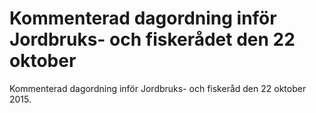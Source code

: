 # Kommenterad dagordning inför Jordbruks- och fiskerådet den 22 oktober

Kommenterad dagordning inför Jordbruks\- och fiskeråd den 22 oktober 2015\.
